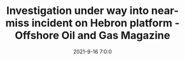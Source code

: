 ---
"title": "Investigation under way into near-miss incident on Hebron platform - Offshore Oil and Gas Magazine"
"date": "2021-9-16 7:0:0"
"feed_name": "GOOGLENEWSDRILLING"
"feed_website": "https://news.google.com/search?q=drilling%2Bincident&hl=en-US&gl=US&ceid=US:en"
"feed_rss": "https://news.google.com/rss/search?q=drilling%2Bincident&hl=en-US&gl=US&ceid=US:en"
"link": "https://www.offshore-mag.com/regional-reports/canada/article/14210513/investigation-under-way-into-nearmiss-incident-on-hebron-platform-offshore-eastern-canada"
"file": "_posts/2021-1-1-2d7d1b0e641e0ff30b7ee9d3cac634b0a7f0055f.md"
"accident": "1"
"drilling": "0"
"dead": "0"
"injured": "0"
"where": "unknown site"
---